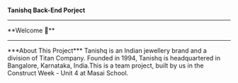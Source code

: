 **Tanishq Back-End Porject**
<hr>
**Welcome 👋**
<hr>
***About This Project*** 
Tanishq is an Indian jewellery brand and a division of Titan Company. Founded in 1994, Tanishq is headquartered in Bangalore, Karnataka, India.This is a team project, built by us in the Construct Week - Unit 4 at Masai School.
